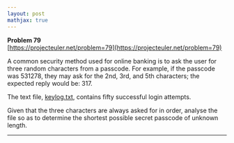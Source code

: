 ```yaml
---
layout: post
mathjax: true
---
```

**Problem 79**  
[https://projecteuler.net/problem=79](https://projecteuler.net/problem=79)

<p>A common security method used for online banking is to ask the user for three random characters from a passcode. For example, if the passcode was 531278, they may ask for the 2nd, 3rd, and 5th characters; the expected reply would be: 317.</p>
<p>The text file, <a href="https://projecteuler.net/project/resources/p079_keylog.txt">keylog.txt</a>, contains fifty successful login attempts.</p>
<p>Given that the three characters are always asked for in order, analyse the file so as to determine the shortest possible secret passcode of unknown length.</p>

---
